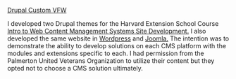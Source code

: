 <a href="http://drupal.custom.theme.marniescully.biz">Drupal Custom VFW </a>

I developed two Drupal themes for the Harvard Extension School Course <a href="http://www.extension.harvard.edu/academics/courses/introduction-web-content-management-systems-site-development/24048?_ga=1.137611504.196943689.1456622945">Intro to Web Content Management Systems Site Development.</a> I also developed the same website in <a href="http://wordpress.vfw.marniescully.biz">Wordpress</a> and <a href="http://joomla.vfw.marniescully.biz">Joomla.</a> The intention was to demonstrate the ability to develop solutions on each CMS platform with the modules and extensions specific to each. I had permission from the Palmerton United Veterans Organization to utilize their content but they opted not to choose a CMS solution ultimately. 